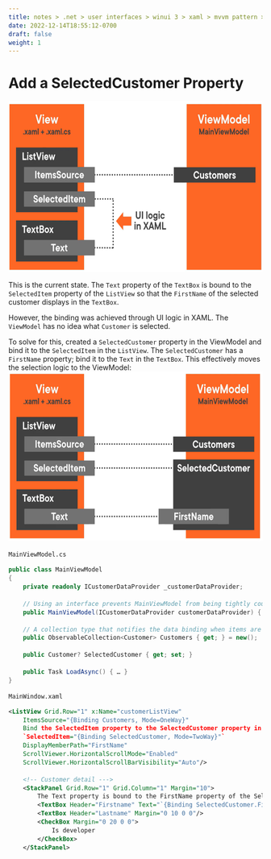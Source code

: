 ```yaml
---
title: notes > .net > user interfaces > winui 3 > xaml > mvvm pattern > add a property
date: 2022-12-14T18:55:12-0700
draft: false
weight: 1
---
```

# Add a SelectedCustomer Property
<img src="XAML_MVVM-Pattern_Add-a-Property-image1.png" style="width:6.575in;height:3.525in" />  

This is the current state. The `Text` property of the `TextBox` is bound to the `SelectedItem` property of the `ListView` so that the `FirstName` of the selected customer displays in the `TextBox`.  

However, the binding was achieved through UI logic in XAML. The `ViewModel` has no idea what `Customer` is selected.  

To solve for this, created a `SelectedCustomer` property in the ViewModel and bind it to the `SelectedItem` in the `ListView`. The `SelectedCustomer` has a `FirstName` property; bind it to the `Text` in the `TextBox`. This effectively moves the selection logic to the ViewModel:  
<img src="XAML_MVVM-Pattern_Add-a-Property-image2.png" style="width:6.6in;height:3.50833in" />  

`MainViewModel.cs`
```cs
public class MainViewModel
{
    private readonly ICustomerDataProvider _customerDataProvider;

    // Using an interface prevents MainViewModel from being tightly coupled to DataProvider
    public MainViewModel(ICustomerDataProvider customerDataProvider) { … }

    // A collection type that notifies the data binding when items are added or removed
    public ObservableCollection<Customer> Customers { get; } = new();

    public Customer? SelectedCustomer { get; set; }

    public Task LoadAsync() { … }
}
```

`MainWindow.xaml`
```xml
<ListView Grid.Row="1" x:Name="customerListView"
    ItemsSource="{Binding Customers, Mode=OneWay}"
    Bind the SelectedItem property to the SelectedCustomer property in the DataContext:
    `SelectedItem="{Binding SelectedCustomer, Mode=TwoWay}"`
    DisplayMemberPath="FirstName"
    ScrollViewer.HorizontalScrollMode="Enabled"
    ScrollViewer.HorizontalScrollBarVisibility="Auto"/>

    <!-- Customer detail --->
    <StackPanel Grid.Row="1" Grid.Column="1" Margin="10">
        The Text property is bound to the FirstName property of the SelectedCustomer:
        <TextBox Header="Firstname" Text="`{Binding SelectedCustomer.FirstName, Mode=TwoWay}`"/>
        <TextBox Header="Lastname" Margin="0 10 0 0"/>
        <CheckBox Margin="0 20 0 0">
            Is developer
        </CheckBox>
    </StackPanel>
```
